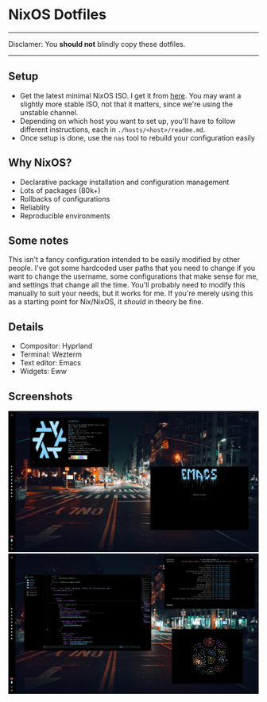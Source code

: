 # NixOS Dotfiles

---

Disclamer: You **should not** blindly copy these dotfiles.

---

## Setup

- Get the latest minimal NixOS ISO. I get it from [here](https://channels.nixos.org/). You may want a slightly more stable ISO, not that it matters, since we're using the unstable channel.
- Depending on which host you want to set up, you'll have to follow different instructions, each in `./hosts/<host>/readme.md`.
- Once setup is done, use the `nas` tool to rebuild your configuration easily

## Why NixOS?

- Declarative package installation and configuration management
- Lots of packages (80k+)
- Rollbacks of configurations
- Reliablity
- Reproducible environments

## Some notes

This isn't a fancy configuration intended to be easily modified by other people. I've got some hardcoded user paths that you need to change if you want to change the username, some configurations that make sense for me, and settings that change all the time. You'll probably need to modify this manually to suit your needs, but it works for me. If you're merely using this as a starting point for Nix/NixOS, it _should_ in theory be fine.

## Details

- Compositor: Hyprland
- Terminal: Wezterm
- Text editor: Emacs
- Widgets: Eww

## Screenshots

![Desktop image 1](./assets/1.png)
![Desktop image 2](./assets/2.png)
